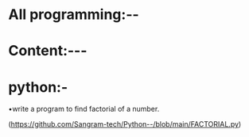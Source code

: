 # All programming:--

# Content:---

# python:-

•write a program to find factorial of a number.

(https://github.com/Sangram-tech/Python--/blob/main/FACTORIAL.py)
